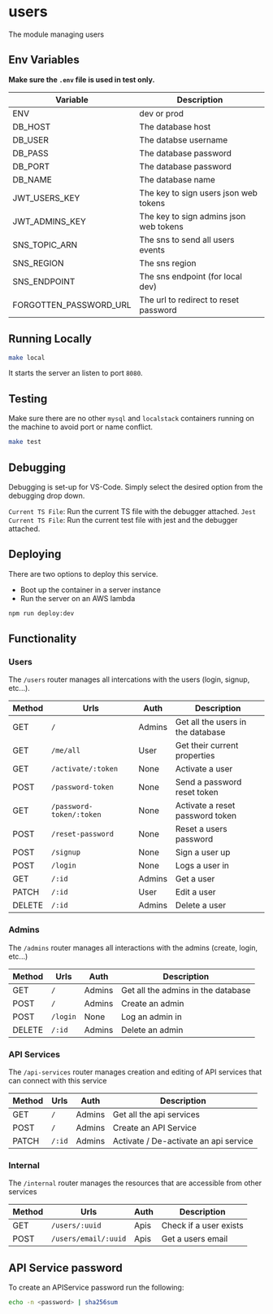 # users

The module managing users

## Env Variables

**Make sure the `.env` file is used in test only.**

| Variable               | Description                            |
|------------------------|----------------------------------------|
| ENV                    | dev or prod                            |
| DB_HOST                | The database host                      |
| DB_USER                | The databse username                   |
| DB_PASS                | The database password                  |
| DB_PORT                | The database password                  |
| DB_NAME                | The database name                      |
| JWT_USERS_KEY          | The key to sign users json web tokens  |
| JWT_ADMINS_KEY         | The key to sign admins json web tokens |
| SNS_TOPIC_ARN          | The sns to send all users events       |
| SNS_REGION             | The sns region                         |
| SNS_ENDPOINT           | The sns endpoint (for local dev)       |
| FORGOTTEN_PASSWORD_URL | The url to redirect to reset password  |

## Running Locally

```bash
make local
```

It starts the server an listen to port `8080`.

## Testing

Make sure there are no other `mysql` and `localstack` containers running on the machine to avoid port or name conflict.

```bash
make test
```

## Debugging

Debugging is set-up for VS-Code. Simply select the desired option from the debugging drop down.

`Current TS File`: Run the current TS file with the debugger attached.
`Jest Current TS File`: Run the current test file with jest and the debugger attached.

## Deploying

There are two options to deploy this service.

* Boot up the container in a server instance
* Run the server on an AWS lambda

```bash
npm run deploy:dev
```

## Functionality

### Users

The `/users` router manages all intercations with the users (login, signup, etc...).

| Method | Urls                     | Auth   | Description                       |
|--------|--------------------------|--------|-----------------------------------|
| GET    | `/`                      | Admins | Get all the users in the database |
| GET    | `/me/all`                | User   | Get their current properties      |
| GET    | `/activate/:token`       | None   | Activate a user                   |
| POST   | `/password-token`        | None   | Send a password reset token       |
| GET    | `/password-token/:token` | None   | Activate a reset password token   |
| POST   | `/reset-password`        | None   | Reset a users password            |
| POST   | `/signup`                | None   | Sign a user up                    |
| POST   | `/login`                 | None   | Logs a user in                    |
| GET    | `/:id`                   | Admins | Get a user                        |
| PATCH  | `/:id`                   | User   | Edit a user                       |
| DELETE | `/:id`                   | Admins | Delete a user                     |

### Admins

The `/admins` router manages all interactions with the admins (create, login, etc...)

| Method | Urls     | Auth   | Description                        |
|--------|----------|--------|------------------------------------|
| GET    | `/`      | Admins | Get all the admins in the database |
| POST   | `/`      | Admins | Create an admin                    |
| POST   | `/login` | None   | Log an admin in                    |
| DELETE | `/:id`   | Admins | Delete an admin                    |

### API Services

The `/api-services` router manages creation and editing of API services that can connect with this service

| Method | Urls   | Auth   | Description                           |
|--------|--------|--------|---------------------------------------|
| GET    | `/`    | Admins | Get all the api services              |
| POST   | `/`    | Admins | Create an API Service                 |
| PATCH  | `/:id` | Admins | Activate / De-activate an api service |

### Internal

The `/internal` router manages the resources that are accessible from other services

| Method | Urls                 | Auth | Description            |
|--------|----------------------|------|------------------------|
| GET    | `/users/:uuid`       | Apis | Check if a user exists |
| POST   | `/users/email/:uuid` | Apis | Get a users email      |

## API Service password

To create an APIService password run the following:

```bash
echo -n <password> | sha256sum
```

